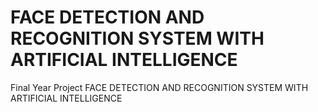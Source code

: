 # FACE DETECTION AND RECOGNITION SYSTEM WITH ARTIFICIAL INTELLIGENCE
 Final Year Project FACE DETECTION AND RECOGNITION SYSTEM WITH ARTIFICIAL INTELLIGENCE
